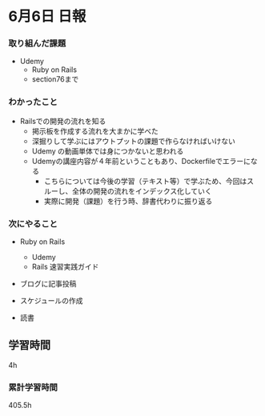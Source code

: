 #  6月6日 日報
###  取り組んだ課題
* Udemy 
  * Ruby on Rails
  * section76まで

### わかったこと
* Railsでの開発の流れを知る
  * 掲示板を作成する流れを大まかに学べた
  * 深掘りして学ぶにはアウトプットの課題で作らなければいけない
  * Udemy の動画単体では身につかないと思われる
  * Udemyの講座内容が４年前ということもあり、Dockerfileでエラーになる
    * こちらについては今後の学習（テキスト等）で学ぶため、今回はスルーし、全体の開発の流れをインデックス化していく
    * 実際に開発（課題）を行う時、辞書代わりに振り返る

### 次にやること
* Ruby on Rails 
  * Udemy 
  * Rails 速習実践ガイド

* ブログに記事投稿
* スケジュールの作成
* 読書

##  学習時間

4h

###  累計学習時間

405.5h
